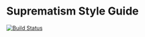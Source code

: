 # Suprematism Style Guide

[![Build Status][travis-badge]][travis-badge-url]

[travis-badge]: https://travis-ci.org/CINBCUniversal/suprematism-style-guide.svg?branch=master
[travis-badge-url]: https://travis-ci.org/CINBCUniversal/suprematism-style-guide
